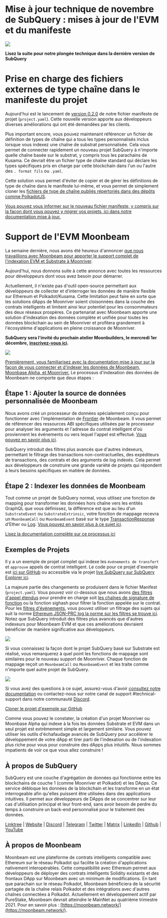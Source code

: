 # Mise à jour technique de novembre de SubQuery : mises à jour de l'EVM et du manifeste

![](https://miro.medium.com/max/1400/1*q9GErDrvAyacOPm97krV6Q.png)

**Lisez la suite pour notre plongée technique dans la dernière version de SubQuery**

# Prise en charge des fichiers externes de type chaîne dans le manifeste du projet

Aujourd'hui est le lancement de [version 0.2.0](https://doc.subquery.network/create/manifest/) de notre fichier manifeste de projet (`project.yaml`). Cette nouvelle version apporte aux développeurs diverses améliorations qui ont été demandées par les clients.

Plus important encore, vous pouvez maintenant référencer un fichier de définition de types de chaîne qui a tous les types personnalisés inclus lorsque vous indexez une chaîne de substrat personnalisée. Cela vous permet de connecter rapidement un nouveau projet SubQuery à n'importe quelle chaîne basée sur le substrat, y compris tous les parachains de Kusama. Ce devrait être un fichier type de chaîne standard qui déclare les types spécifiques pris en charge par cette blockchain dans l'un ou l'autre des `. format fils` ou `.yaml`.

Cette solution vous permet d'éviter de copier et de gérer les définitions de type de chaîne dans le manifeste lui-même, et vous permet de simplement cloner les [fichiers de type de chaîne publiés répertoriés dans des dépôts comme PolkadotJS](https://github.com/polkadot-js/apps/tree/master/packages/apps-config/src/api/spec).

[Vous pouvez vous informer sur le nouveau fichier manifeste, y compris sur la façon dont vous pouvez y migrer vos projets, ici dans notre documentation mise à jour.](https://doc.subquery.network/create/manifest/)

# Support de l'EVM Moonbeam

La semaine dernière, nous avons été heureux d'annoncer [que nous travaillions avec Moonbeam pour apporter le support complet de l'indexation EVM et Substrate à Moonriver](https://subquery.medium.com/subquery-adds-ethereum-virtual-machine-evm-functionality-in-integration-with-moonbeam-and-ddbcdf0fd8ff).

Aujourd'hui, nous donnons suite à cette annonce avec toutes les ressources pour développeurs dont vous avez besoin pour démarrer.

Actuellement, il n'existe pas d'outil open-source permettant aux développeurs de collecter et d'interroger les données de manière flexible sur Ethereum et Polkadot/Kusama. Cette limitation peut faire en sorte que les solutions dApps de Moonriver soient cloisonnées dans la couche des contrats intelligents et limitent ainsi leur potentiel pour les consommateurs des deux réseaux prospères. Ce partenariat avec Moonbeam apporte une solution d'indexation des données complète et unifiée pour toutes les données blockchain au sein de Moonriver et profitera grandement à l'écosystème d'applications en pleine croissance de Moonriver.

**SubQuery sera l'invité du prochain atelier Moonbuilders, le mercredi 1er décembre,** [**inscrivez-vous ici**](https://www.crowdcast.io/e/moonbuilders-ws/10)**.**

![](https://miro.medium.com/max/600/1*AET6Ek_PqFDRoc29Jiitnw.gif)

[Premièrement, vous familiarisez avec la documentation mise à jour sur la façon de vous connecter et d'indexer les données de Moonbeam, Moonbase Alpha, et Moonriver.](https://doc.subquery.network/create/moonbeam/) Le processus d'indexation des données de Moonbeam ne comporte que deux étapes :

## Étape 1 : Ajouter la source de données personnalisée de Moonbeam

Nous avons créé un processeur de données spécialement conçu pour fonctionner avec l'implémentation de [Frontier](https://github.com/paritytech/frontier) de Moonbeam. Il vous permet de référencer des ressources ABI spécifiques utilisées par le processeur pour analyser les arguments et l'adresse du contrat intelligent d'où proviennent les événements ou vers lequel l'appel est effectué. [Vous pouvez en savoir plus ici](https://doc.subquery.network/create/moonbeam/#data-source-spec).

SubQuery introduit des filtres plus avancés que d'autres indexeurs, permettant le filtrage des transactions non-contractuelles, des expéditeurs de transactions, des contrats et des arguments de log indexés. Cela permet aux développeurs de construire une grande variété de projets qui répondent à leurs besoins spécifiques en matière de données.

## Étape 2 : Indexer les données de Moonbeam

Tout comme un projet de SubQuery normal, vous utilisez une fonction de mapping pour transformer les données hors chaîne vers les entités GraphQL que vous définissez, la différence est que au lieu d'un `SubstrateEvent` ou `SubstrateExtrinsic`, votre fonction de mappage recevra un `MoonbeamCall` ou `MoonbeamEvent` basé sur le type [TransactionResponse](https://docs.ethers.io/v5/api/providers/types/#providers-TransactionResponse) d'Ether ou [Log](https://docs.ethers.io/v5/api/providers/types/#providers-Log). [Vous pouvez en savoir plus à ce sujet ici](https://doc.subquery.network/create/moonbeam/#moonbeamcall).

[Lisez la documentation complète sur ce processus ici](https://doc.subquery.network/create/moonbeam/#moonbeamcall)

## Exemples de Projets

Il y a un exemple de projet complet qui indexe les `événements de transfert` et `approuve` appels de contrat intelligent. Le code pour ce projet d'exemple est [ici sur GitHub](https://github.com/subquery/tutorials-moonriver-evm-starter) ou accessible via le projet [live SubQuery sur SubQuery Explorer ici](https://explorer.subquery.network/subquery/subquery/moonriver-evm-starter-project).

La majeure partie des changements se produisent dans le fichier Manifest (`project.yaml`). Vous pouvez voir ci-dessous que nous avons [des filtres d'appel étendus](https://doc.subquery.network/create/moonbeam/#call-filters) pour prendre en charge soit [les chaînes de signature de fonction](https://docs.ethers.io/v5/api/utils/abi/fragments/#FunctionFragment) ou la fonction sighash pour filtrer la fonction appelée sur le contrat. Pour les [filtres d'événements](https://doc.subquery.network/create/moonbeam/#event-filters), vous pouvez utiliser un filtrage des sujets qui suit la norme [Ethereum JSON-PRC log la norme sur les filtres se trouve ici](https://docs.ethers.io/v5/concepts/events/). Notez que SubQuery introduit des filtres plus avancés que d'autres indexeurs pour Moonbeam EVM et que ces améliorations devraient bénéficier de manière significative aux développeurs.

![](https://miro.medium.com/max/700/1*4JRHItnILfCie4FT6sYLEA.png)

Si vous connaissez la façon dont le projet SubQuery basé sur Substrate est réalisé, vous remarquerez à quel point les fonctions de mappage sont similaires pour le nouveau support de Moonriver. Chaque fonction de mappage reçoit un `MoonbeamCall` ou `MoonbeamEvent` et les traite comme n'importe quel autre projet de SubQuery.

![](https://miro.medium.com/max/700/1*k4_uJYYCsTnPRRJ7avq2WA.png)

Si vous avez des questions à ce sujet, assurez-vous d'avoir [consultez notre documentation](https://doc.subquery.network/create/moonbeam) ou contactez-nous sur notre canal de support #technical-support dans notre communauté [Discord](https://discord.com/invite/subquery).

[Cloner le projet d'exemple sur GitHub](https://github.com/subquery/tutorials-moonriver-evm-starter)

Comme vous pouvez le constater, la création d'un projet Moonriver ou Moonbase Alpha qui indexe à la fois les données Substrate et EVM dans un seul projet est extrêmement simple et largement similaire. Vous pouvez utiliser les outils d'échafaudage avancés de SubQuery pour accélérer le développement de votre dApp et tirer parti de l'indexation ou de l'indexation plus riche pour vous pour construire des dApps plus intuitifs. Nous sommes impatients de voir ce que vous allez construire !

## À propos de SubQuery

SubQuery est une couche d'agrégation de données qui fonctionne entre les blockchains de couche 1 (comme Moonriver et Polkadot) et les DApps. Ce service débloque les données de la blockchain et les transforme en un état interrogeable afin qu'elles puissent être utilisées dans des applications intuitives. Il permet aux développeurs de DApps de se concentrer sur leur cas d'utilisation principal et leur front-end, sans avoir besoin de perdre du temps à construire un back-end personnalisé pour le traitement des données.

​​[Linktree](https://linktr.ee/subquerynetwork) | [Website](https://subquery.network/) | [Discord](https://discord.com/invite/78zg8aBSMG) | [Telegram](https://t.me/subquerynetwork) | [Twitter](https://twitter.com/subquerynetwork) | [Matrix](https://matrix.to/#/#subquery:matrix.org) | [LinkedIn](https://www.linkedin.com/company/subquery) | [Github](https://github.com/subquery/subql) | [YouTube](https://www.youtube.com/channel/UCi1a6NUUjegcLHDFLr7CqLw)

## À propos de Moonbeam

Moonbeam est une plateforme de contrats intelligents compatible avec Ethereum sur le réseau Polkadot qui facilite la création d'applications nativement interopérables. Cette compatibilité avec Ethereum permet aux développeurs de déployer des contrats intelligents Solidity existants et des frontaux DApp sur Moonbeam avec un minimum de modifications. En tant que parachain sur le réseau Polkadot, Moonbeam bénéficiera de la sécurité partagée de la chaîne relais Polkadot et des intégrations avec d'autres chaînes connectées à Polkadot. Actuellement en développement actif par PureStake, Moonbeam devrait atteindre le MainNet au quatrième trimestre 2021. Pour en savoir plus : [https://moonbeam.network/](https://moonbeam.network/).
